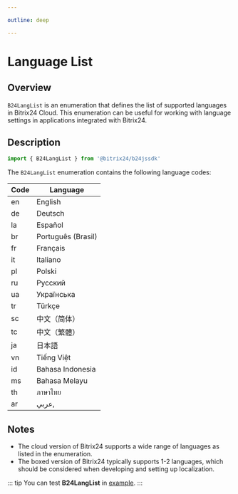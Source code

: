 ```yaml
---

outline: deep

---
```


# Language List

## Overview

`B24LangList` is an enumeration that defines the list of supported languages in Bitrix24 Cloud. This enumeration can be useful for working with language settings in applications integrated with Bitrix24.

## Description

```ts
import { B24LangList } from '@bitrix24/b24jssdk'
```

The `B24LangList` enumeration contains the following language codes:

| Code | Language           |
|------|--------------------|
| en   | English            |
| de   | Deutsch            |
| la   | Español            |
| br   | Português (Brasil) |
| fr   | Français           |
| it   | Italiano           |
| pl   | Polski             |
| ru   | Русский            |
| ua   | Українська         |
| tr   | Türkçe             |
| sc   | 中文（简体）             |
| tc   | 中文（繁體）             |
| ja   | 日本語                |
| vn   | Tiếng Việt         |
| id   | Bahasa Indonesia   |
| ms   | Bahasa Melayu      |
| th   | ภาษาไทย            |
| ar   | عربي,              |

## Notes

- The cloud version of Bitrix24 supports a wide range of languages as listed in the enumeration.
- The boxed version of Bitrix24 typically supports 1-2 languages, which should be considered when developing and setting up localization.

::: tip
You can test **B24LangList** in [example](https://github.com/bitrix24/b24sdk-examples/blob/main/js/03-nuxt-frame/pages/index.client.vue).
:::
